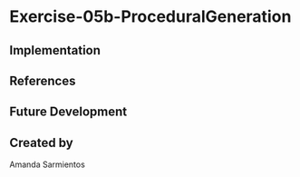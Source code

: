 # Exercise-05b-ProceduralGeneration


## Implementation

## References

## Future Development

## Created by
Amanda Sarmientos
